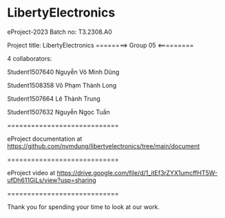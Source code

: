 LibertyElectronics
============================

eProject-2023 Batch no: T3.2308.A0

Project title: LibertyElectronics
========> Group 05 <=========

4 collaborators:

Student1507640	Nguyễn Võ Minh Dũng

Student1508358	Võ Phạm Thành Long

Student1507664	Lê Thành Trung	

Student1507632	Nguyễn Ngọc Tuấn

============================

eProject documentation at https://github.com/nvmdung/libertyelectronics/tree/main/document


============================

eProject video at https://drive.google.com/file/d/1_itEf3rZYX1umcffHT5W-ufDh611GiLs/view?usp=sharing

============================


Thank you for spending your time to look at our work.